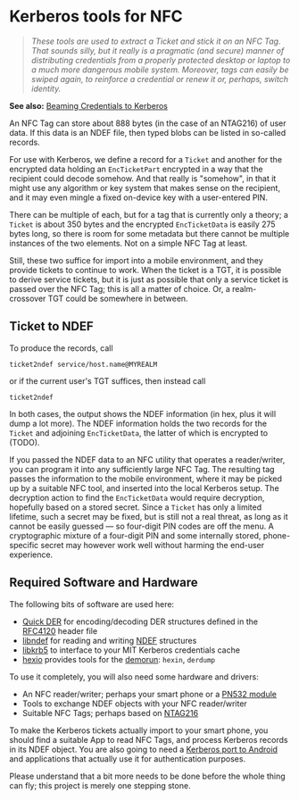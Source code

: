 # Kerberos tools for NFC

> *These tools are used to extract a Ticket and stick it on an NFC Tag.
> That sounds silly, but it really is a pragmatic (and secure) manner
> of distributing credentials from a properly protected desktop or laptop
> to a much more dangerous mobile system.  Moreover, tags can easily be
> swiped again, to reinforce a credential or renew it or, perhaps, switch
> identity.*

**See also:** [Beaming Credentials to Kerberos](http://nfc.arpa2.net/kerb-ticks.html)

An NFC Tag can store about 888 bytes (in the case of an NTAG216) of user
data.  If this data is an NDEF file, then typed blobs can be listed in
so-called records.

For use with Kerberos, we define a record for a `Ticket` and another for
the encrypted data holding an `EncTicketPart` encrypted in a way that
the recipient could decode somehow.  And that really is "somehow", in that
it might use any algorithm or key system that makes sense on the recipient,
and it may even mingle a fixed on-device key with a user-entered PIN.

There can be multiple of each, but for a tag that is currently only
a theory; a `Ticket` is about 350 bytes and the encrypted `EncTicketData`
is easily 275 bytes long, so there is room for some metadata but there
cannot be multiple instances of the two elements.  Not on a simple NFC Tag
at least.

Still, these two suffice for import into a mobile environment, and they
provide tickets to continue to work.  When the ticket is a TGT, it is
possible to derive service tickets, but it is just as possible that only
a service ticket is passed over the NFC Tag; this is all a matter of choice.
Or, a realm-crossover TGT could be somewhere in between.

## Ticket to NDEF

To produce the records, call

    ticket2ndef service/host.name@MYREALM

or if the current user's TGT suffices, then instead call

    ticket2ndef

In both cases, the output shows the NDEF information (in hex, plus it will dump
a lot more).  The NDEF information holds the two records for the `Ticket` and
adjoining `EncTicketData`, the latter of which is encrypted to (TODO).

If you passed the NDEF data to an NFC utility that operates a reader/writer,
you can program it into any sufficiently large NFC Tag.  The resulting tag
passes the information to the mobile environment, where it may be picked up
by a suitable NFC tool, and inserted into the local Kerberos setup.  The
decryption action to find the `EncTicketData` would require decryption,
hopefully based on a stored secret.  Since a `Ticket` has only a limited
lifetime, such a secret may be fixed, but is still not a real threat, as
long as it cannot be easily guessed &mdash; so four-digit PIN codes are
off the menu.  A cryptographic mixture of a four-digit PIN and some
internally stored, phone-specific secret may however work well without
harming the end-user experience.

## Required Software and Hardware

The following bits of software are used here:

  * [Quick DER](https://github.com/vanrein/quick-der) for encoding/decoding DER structures defined in the [RFC4120](https://tools.ietf.org/html/rfc4120) header file
  * [libndef](https://github.com/haldean/ndef) for reading and writing [NDEF](https://learn.adafruit.com/adafruit-pn532-rfid-nfc/ndef) structures
  * [libkrb5](http://web.mit.edu/kerberos/krb5-current/doc/appdev/refs/index.html) to interface to your MIT Kerberos credentials cache
  * [hexio](https://github.com/vanrein/hexio) provides tools for the [demorun](demorun.txt): `hexin`, `derdump`

To use it completely, you will also need some hardware and drivers:

  * An NFC reader/writer; perhaps your smart phone or a [PN532 module](https://www.aliexpress.com/wholesale?catId=0&initiative_id=SB_20160915080103&SearchText=pn532+module)
  * Tools to exchange NDEF objects with your NFC reader/writer
  * Suitable NFC Tags; perhaps based on [NTAG216](http://www.nxp.com/products/identification-and-security/smart-label-and-tag-ics/ntag/nfc-forum-type-2-tag-compliant-ic-with-144-504-888-bytes-user-memory:NTAG213_215_216?)

To make the Kerberos tickets actually import to your smart phone, you should
find a suitable App to read NFC Tags, and process Kerberos records in its
NDEF object.  You are also going to need a
[Kerberos port to Android](https://github.com/cconlon/kerberos-android-ndk)
and applications that actually use it for authentication purposes.

Please understand that a bit more needs to be done before the whole thing
can fly; this project is merely one stepping stone.

